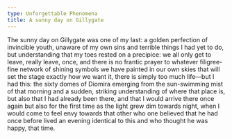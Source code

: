 ```yaml
---
type: Unforgettable Phenomena
title: A sunny day on Gillygate
---
```


The sunny day on Gillygate was one of my last: a golden perfection of invincible youth, unaware of my own sins and terrible things I had yet to do, but understanding that my toes rested on a precipice: we all only get to leave, really leave, once, and there is no frantic prayer to whatever filigree-fine network of shining symbols we have painted in our own skies that will set the stage exactly how we want it, there is simply too much life&mdash;but I had this: the sixty domes of Diomira emerging from the sun-swimming mist of that morning and a sudden, striking understanding of where that place is, but also that I had already been there, and that I would arrive there once again but also for the first time as the light grew dim towards night, when I would come to feel envy towards that other who one believed that he had once before lived an evening identical to this and who thought he was happy, that time.
